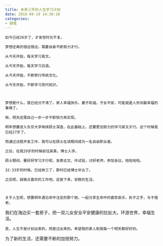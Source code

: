 ```yaml
---
title: 未来三年的人生学习计划
date: 2018-09-19 14:30:10
categories:
- 随笔
---
```






	如今已经26岁了，才发觉时光不复。

	梦想还离的很远很远，需要自身不断努力才行。

	从今天开始，每天学习英文。

	从今天开始，每天学习日语。

	从今天开始，不断修行传统文化。

	从今天开始，不断学习现代知识。



	梦想是什么，我已经分不清了。家人幸福快乐，妻子和谐，子女平安，可能就是人世间最幸福的事情了。

	嘛，明天还需自己一步一步不断努力来实现。

	明年想要进入东京大学继续硕士深造，在此基础上，还要更加努力的学习英文才行。这个时候我已经27岁了。

	而通过远程开发工作，我可以在硕士在读期间成为一名自由职业者。

	之后，在我29岁的时候前往英美，博士入学。

	硕士期间，要好好学习才行呢，发表论文，作试验，讨好老师，参加会议。哈哈哈哈。

	32-33岁的时候，已经奔三了，那时已经博士毕业了。

	之后呢，就做点喜欢的工作吧。定居下来，安稳的生活。



	关于人生呢，想要明年遇见命中注定的那个她，一起分享生命中的喜怒哀乐，执子之手，与子偕老。

我们在海边买一套房子，把一双儿女安全平安健康的拉扯大。环游世界，幸福生活。

	

	恩，人生不是计划出来的，而是过出来的。希望我的家人和我每一个明天都好好的。



为了新的生活，还需要不断的加倍努力。